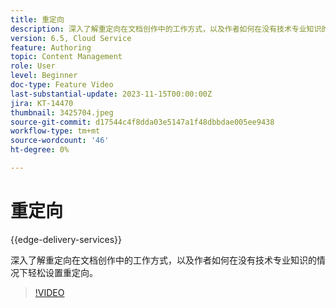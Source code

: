 ```yaml
---
title: 重定向
description: 深入了解重定向在文档创作中的工作方式，以及作者如何在没有技术专业知识的情况下轻松设置重定向。
version: 6.5, Cloud Service
feature: Authoring
topic: Content Management
role: User
level: Beginner
doc-type: Feature Video
last-substantial-update: 2023-11-15T00:00:00Z
jira: KT-14470
thumbnail: 3425704.jpeg
source-git-commit: d17544c4f8dda03e5147a1f48dbbdae005ee9438
workflow-type: tm+mt
source-wordcount: '46'
ht-degree: 0%

---
```



# 重定向

{{edge-delivery-services}}

深入了解重定向在文档创作中的工作方式，以及作者如何在没有技术专业知识的情况下轻松设置重定向。

>[!VIDEO](https://video.tv.adobe.com/v/3425704/?learn=on)
